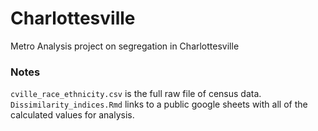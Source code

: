 # Charlottesville
Metro Analysis project on segregation in Charlottesville

### Notes

`cville_race_ethnicity.csv` is the full raw file of census data. `Dissimilarity_indices.Rmd` links to a public google sheets with all of the calculated values for analysis.

